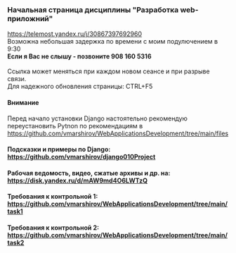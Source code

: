### Начальная страница дисциплины "Разработка web-приложний"

 https://telemost.yandex.ru/j/30867397692960
<br>Возможна небольшая задержка по времени с моим подулючением в 9:30
<br><b>Если я Вас не слышу - позвоните 908 160 5316</b>
<br><br>Ссылка может  меняться при каждом новом сеансе и при разрыве связи. 
<br>Для надежного обновления страницы: CTRL+F5

#### Внимание
Перед начало установки Django настоятельно рекомендую переустановить Pytnon по рекомендациям в https://github.com/vmarshirov/WebApplicationsDevelopment/tree/main/files



#### Подсказки и примеры по Django: https://github.com/vmarshirov/django010Project

#### Рабочая ведомость, видео, сжатые архивы и др. на: https://disk.yandex.ru/d/mAW9md4O6LWTzQ

#### Требования к контрольной 1: https://github.com/vmarshirov/WebApplicationsDevelopment/tree/main/task1

#### Требования к контрольной 2: https://github.com/vmarshirov/WebApplicationsDevelopment/tree/main/task2


